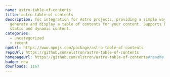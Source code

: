 ```yaml
---
name: astro-table-of-contents
title: astro-table-of-contents
description: Toc integration for Astro projects, providing a simple way to
  generate and display a table of contents for your content. Supports both
  static and dynamic content.
categories:
  - uncategorized
  - recent
npmUrl: https://www.npmjs.com/package/astro-table-of-contents
repoUrl: https://github.com/elstron/astro-table-of-contents
homepageUrl: https://github.com/elstron/astro-table-of-contents#readme
badge: new
downloads: 1167
---
```


